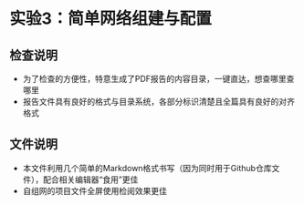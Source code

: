 # 实验3：简单网络组建与配置
## 检查说明
- 为了检查的方便性，特意生成了PDF报告的内容目录，一键直达，想查哪里查哪里
- 报告文件具有良好的格式与目录系统，各部分标识清楚且全篇具有良好的对齐格式
## 文件说明
- 本文件利用几个简单的Markdown格式书写（因为同时用于Github仓库文件），配合相关编辑器“食用”更佳
- 自组网的项目文件全屏使用检阅效果更佳